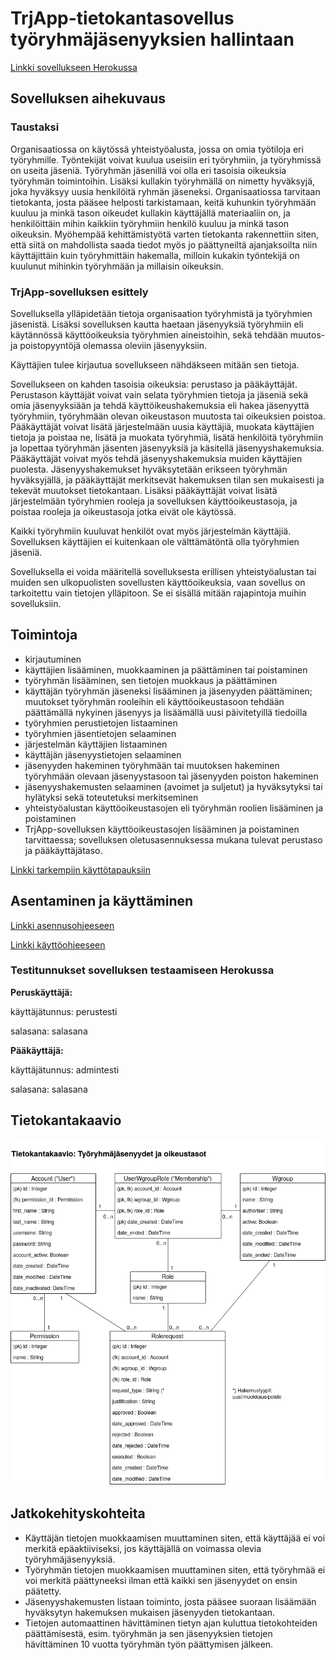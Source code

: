 


# TrjApp-tietokantasovellus työryhmäjäsenyyksien hallintaan

[Linkki sovellukseen Herokussa](https://jmlii-trjapp.herokuapp.com/)


## Sovelluksen aihekuvaus

### Taustaksi 
Organisaatiossa on käytössä yhteistyöalusta, jossa on omia työtiloja eri työryhmille. Työntekijät voivat kuulua useisiin eri työryhmiin, ja työryhmissä on useita jäseniä. Työryhmän jäsenillä voi olla eri tasoisia oikeuksia työryhmän toimintoihin. Lisäksi kullakin työryhmällä on nimetty hyväksyjä, joka hyväksyy uusia henkilöitä ryhmän jäseneksi. Organisaatiossa tarvitaan tietokanta, josta pääsee helposti tarkistamaan, keitä kuhunkin työryhmään kuuluu ja minkä tason oikeudet kullakin käyttäjällä materiaaliin on, ja henkilöittäin mihin kaikkiin työryhmiin henkilö kuuluu ja minkä tason oikeuksin. Myöhempää kehittämistyötä varten tietokanta rakennettiin siten, että siitä on mahdollista saada tiedot myös jo päättyneiltä ajanjaksoilta niin käyttäjittäin kuin työryhmittäin hakemalla, milloin kukakin työntekijä on kuulunut mihinkin työryhmään ja millaisin oikeuksin. 

### TrjApp-sovelluksen esittely
Sovelluksella ylläpidetään tietoja organisaation työryhmistä ja työryhmien jäsenistä. Lisäksi sovelluksen kautta haetaan jäsenyyksiä työryhmiin eli käytännössä käyttöoikeuksia työryhmien aineistoihin, sekä tehdään muutos- ja poistopyyntöjä olemassa oleviin jäsenyyksiin. 

Käyttäjien tulee kirjautua sovellukseen nähdäkseen mitään sen tietoja.  

Sovellukseen on kahden tasoisia oikeuksia: perustaso ja pääkäyttäjät. Perustason käyttäjät voivat vain selata työryhmien tietoja ja jäseniä sekä omia jäsenyyksiään ja tehdä käyttöikeushakemuksia eli hakea jäsenyyttä työryhmiin, työryhmään olevan oikeustason muutosta tai oikeuksien poistoa. Pääkäyttäjät voivat lisätä järjestelmään uusia käyttäjiä, muokata käyttäjien tietoja ja poistaa ne, lisätä ja muokata työryhmiä, lisätä henkilöitä työryhmiin ja lopettaa työryhmän jäsenten jäsenyyksiä ja käsitellä jäsenyyshakemuksia. Pääkäyttäjät voivat myös tehdä jäsenyyshakemuksia muiden käyttäjien puolesta. Jäsenyyshakemukset hyväksytetään erikseen työryhmän hyväksyjällä, ja pääkäyttäjät merkitsevät hakemuksen tilan sen mukaisesti ja tekevät muutokset tietokantaan. Lisäksi pääkäyttäjät voivat lisätä järjestelmään työryhmien rooleja ja sovelluksen käyttöoikeustasoja, ja poistaa rooleja ja oikeustasoja jotka eivät ole käytössä.

Kaikki työryhmiin kuuluvat henkilöt ovat myös järjestelmän käyttäjiä. Sovelluksen käyttäjien ei kuitenkaan ole välttämätöntä olla työryhmien jäseniä. 

Sovelluksella ei voida määritellä sovelluksesta erillisen yhteistyöalustan tai muiden sen ulkopuolisten sovellusten käyttöoikeuksia, vaan sovellus on tarkoitettu vain tietojen ylläpitoon. Se ei sisällä mitään rajapintoja muihin sovelluksiin.

## Toimintoja

* kirjautuminen 
* käyttäjien lisääminen, muokkaaminen ja päättäminen tai poistaminen
* työryhmän lisääminen, sen tietojen muokkaus ja päättäminen
* käyttäjän työryhmän jäseneksi lisääminen ja jäsenyyden päättäminen; muutokset työryhmän rooleihin eli käyttöoikeustasoon tehdään päättämällä nykyinen jäsenyys ja lisäämällä uusi päivitetyillä tiedoilla
* työryhmien perustietojen listaaminen
* työryhmien jäsentietojen selaaminen
* järjestelmän käyttäjien listaaminen
* käyttäjän jäsenyystietojen selaaminen
* jäsenyyden hakeminen työryhmään tai muutoksen hakeminen työryhmään olevaan jäsenyystasoon tai jäsenyyden poiston hakeminen
* jäsenyyshakemusten selaaminen (avoimet ja suljetut) ja hyväksytyksi tai hylätyksi sekä toteutetuksi merkitseminen
* yhteistyöalustan käyttöoikeustasojen eli työryhmän roolien lisääminen ja poistaminen
* TrjApp-sovelluksen käyttöoikeustasojen lisääminen ja poistaminen tarvittaessa; sovelluksen oletusasennuksessa mukana tulevat perustaso ja pääkäyttäjätaso.

[Linkki tarkempiin käyttötapauksiin](../master/documentation/kayttotapaukset.md) 


## Asentaminen ja käyttäminen

[Linkki asennusohjeeseen](../master/documentation/asennusohje.md)

[Linkki käyttöohjeeseen](../master/documentation/kayttoohje.md)

### Testitunnukset sovelluksen testaamiseen Herokussa
**Peruskäyttäjä:**

käyttäjätunnus: perustesti

salasana: salasana

**Pääkäyttäjä:**

käyttäjätunnus: admintesti

salasana: salasana


## Tietokantakaavio

![](https://github.com/jmlii/TrjApp/raw/master/documentation/Tietokantakaavio.png "Tietokantakaavio")


## Jatkokehityskohteita
* Käyttäjän tietojen muokkaamisen muuttaminen siten, että käyttäjää ei voi merkitä epäaktiiviseksi, jos käyttäjällä on voimassa olevia työryhmäjäsenyyksiä.
* Työryhmän tietojen muokkaamisen muuttaminen siten, että työryhmää ei voi merkitä päättyneeksi ilman että kaikki sen jäsenyydet on ensin päätetty.
* Jäsenyyshakemusten listaan toiminto, josta pääsee suoraan lisäämään hyväksytyn hakemuksen mukaisen jäsenyyden tietokantaan.
* Tietojen automaattinen hävittäminen tietyn ajan kuluttua tietokohteiden päättämisestä, esim. työryhmän ja sen jäsenyyksien tietojen hävittäminen 10 vuotta työryhmän työn päättymisen jälkeen. 
